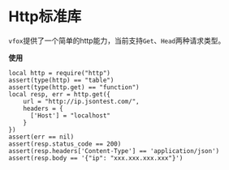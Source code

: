 # Http标准库

`vfox`提供了一个简单的http能力，当前支持`Get`、`Head`两种请求类型。


**使用**
```shell
local http = require("http")
assert(type(http) == "table")
assert(type(http.get) == "function")
local resp, err = http.get({
    url = "http://ip.jsontest.com/",
    headers = {
      ['Host'] = "localhost"
    }
})
assert(err == nil)
assert(resp.status_code == 200)
assert(resp.headers['Content-Type'] == 'application/json')
assert(resp.body == '{"ip": "xxx.xxx.xxx.xxx"}')
```